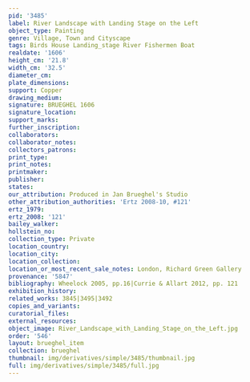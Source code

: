 ```yaml
---
pid: '3485'
label: River Landscape with Landing Stage on the Left
object_type: Painting
genre: Village, Town and Cityscape
tags: Birds House Landing_stage River Fishermen Boat
realdate: '1606'
height_cm: '21.8'
width_cm: '32.5'
diameter_cm: 
plate_dimensions: 
support: Copper
drawing_medium: 
signature: BRUEGHEL 1606
signature_location: 
support_marks: 
further_inscription: 
collaborators: 
collaborator_notes: 
collectors_patrons: 
print_type: 
print_notes: 
printmaker: 
publisher: 
states: 
our_attribution: Produced in Jan Brueghel's Studio
other_attribution_authorities: 'Ertz 2008-10, #121'
ertz_1979: 
ertz_2008: '121'
bailey_walker: 
hollstein_no: 
collection_type: Private
location_country: 
location_city: 
location_collection: 
location_or_most_recent_sale_notes: London, Richard Green Gallery
provenance: '5847'
bibliography: Wheelock 2005, pp.16|Currie & Allart 2012, pp. 121
exhibition_history: 
related_works: 3845|3495|3492
copies_and_variants: 
curatorial_files: 
external_resources: 
object_image: River_Landscape_with_Landing_Stage_on_the_Left.jpg
order: '546'
layout: brueghel_item
collection: brueghel
thumbnail: img/derivatives/simple/3485/thumbnail.jpg
full: img/derivatives/simple/3485/full.jpg
---
```

